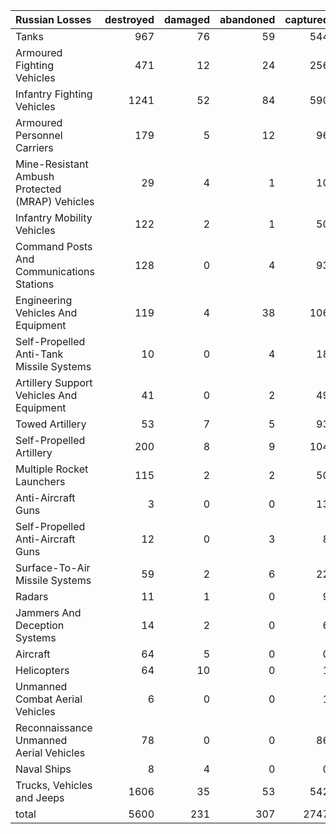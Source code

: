 | Russian Losses                                   |   destroyed |   damaged |   abandoned |   captured |   total |
|:-------------------------------------------------|------------:|----------:|------------:|-----------:|--------:|
| Tanks                                            |         967 |        76 |          59 |        544 |    1646 |
| Armoured Fighting Vehicles                       |         471 |        12 |          24 |        256 |     763 |
| Infantry Fighting Vehicles                       |        1241 |        52 |          84 |        590 |    1967 |
| Armoured Personnel Carriers                      |         179 |         5 |          12 |         96 |     292 |
| Mine-Resistant Ambush Protected  (MRAP) Vehicles |          29 |         4 |           1 |         10 |      44 |
| Infantry Mobility Vehicles                       |         122 |         2 |           1 |         50 |     175 |
| Command Posts And Communications Stations        |         128 |         0 |           4 |         93 |     225 |
| Engineering Vehicles And Equipment               |         119 |         4 |          38 |        106 |     267 |
| Self-Propelled Anti-Tank Missile Systems         |          10 |         0 |           4 |         18 |      32 |
| Artillery Support Vehicles And Equipment         |          41 |         0 |           2 |         49 |      92 |
| Towed Artillery                                  |          53 |         7 |           5 |         93 |     158 |
| Self-Propelled Artillery                         |         200 |         8 |           9 |        104 |     321 |
| Multiple Rocket Launchers                        |         115 |         2 |           2 |         50 |     169 |
| Anti-Aircraft Guns                               |           3 |         0 |           0 |         13 |      16 |
| Self-Propelled Anti-Aircraft Guns                |          12 |         0 |           3 |          8 |      23 |
| Surface-To-Air Missile Systems                   |          59 |         2 |           6 |         22 |      89 |
| Radars                                           |          11 |         1 |           0 |          9 |      21 |
| Jammers And Deception Systems                    |          14 |         2 |           0 |          6 |      22 |
| Aircraft                                         |          64 |         5 |           0 |          0 |      69 |
| Helicopters                                      |          64 |        10 |           0 |          1 |      75 |
| Unmanned Combat Aerial Vehicles                  |           6 |         0 |           0 |          1 |       7 |
| Reconnaissance Unmanned Aerial Vehicles          |          78 |         0 |           0 |         86 |     164 |
| Naval Ships                                      |           8 |         4 |           0 |          0 |      12 |
| Trucks, Vehicles and Jeeps                       |        1606 |        35 |          53 |        542 |    2236 |
| total                                            |        5600 |       231 |         307 |       2747 |    8885 |
